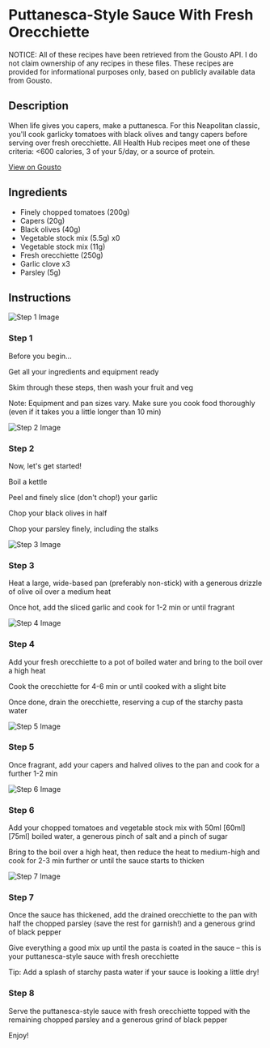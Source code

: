 # Puttanesca-Style Sauce With Fresh Orecchiette

NOTICE: All of these recipes have been retrieved from the Gousto API. I do not claim ownership of any recipes in these files. These recipes are provided for informational purposes only, based on publicly available data from Gousto.

## Description

When life gives you capers, make a puttanesca. For this Neapolitan classic, you'll cook garlicky tomatoes with black olives and tangy capers before serving over fresh orecchiette. All Health Hub recipes meet one of these criteria: <600 calories, 3 of your 5/day, or a source of protein.

[View on Gousto](https://www.gousto.co.uk/recipes/cookbook/puttanesca-style-sauce-with-fresh-orecchiette)

## Ingredients

- Finely chopped tomatoes (200g)
- Capers (20g)
- Black olives (40g)
- Vegetable stock mix (5.5g) x0
- Vegetable stock mix (11g)
- Fresh orecchiette (250g)
- Garlic clove x3
- Parsley (5g)

## Instructions

![Step 1 Image](https://production-media.gousto.co.uk/cms/recipe-step-image/step-1-10-min-meals-1729777790204-x200.jpg)

### Step 1

Before you begin...

Get all your ingredients and equipment ready

Skim through these steps, then wash your fruit and veg

Note: Equipment and pan sizes vary. Make sure you cook food thoroughly (even if it takes you a little longer than 10 min)

![Step 2 Image](https://production-media.gousto.co.uk/cms/recipe-step-image/step-2-1700569310923-x200.jpg)

### Step 2

Now, let's get started!

Boil a kettle

Peel and finely slice (don't chop!) your garlic

Chop your black olives in half

Chop your parsley finely, including the stalks

![Step 3 Image](https://production-media.gousto.co.uk/cms/recipe-step-image/step-3-1700569316377-x200.jpg)

### Step 3

Heat a large, wide-based pan (preferably non-stick) with a generous drizzle of olive oil over a medium heat

Once hot, add the sliced garlic and cook for 1-2 min or until fragrant

![Step 4 Image](https://production-media.gousto.co.uk/cms/recipe-step-image/step-4-1700569321329-x200.jpg)

### Step 4

Add your fresh orecchiette to a pot of boiled water and bring to the boil over a high heat

Cook the orecchiette for 4-6 min or until cooked with a slight bite

Once done, drain the orecchiette, reserving a cup of the starchy pasta water

![Step 5 Image](https://production-media.gousto.co.uk/cms/recipe-step-image/step-5-1700569325875-x200.jpg)

### Step 5

Once fragrant, add your capers and halved olives to the pan and cook for a further 1-2 min

![Step 6 Image](https://production-media.gousto.co.uk/cms/recipe-step-image/step-6-1700569331476-x200.jpg)

### Step 6

Add your chopped tomatoes and vegetable stock mix with 50ml <span class="text-purple">[60ml] </span><span class="text-danger">[75ml] </span>boiled water, a generous pinch of salt and a pinch of sugar

Bring to the boil over a high heat, then reduce the heat to medium-high and cook for 2-3 min further or until the sauce starts to thicken

![Step 7 Image](https://production-media.gousto.co.uk/cms/recipe-step-image/step-7-1700569335814-x200.jpg)

### Step 7

Once the sauce has thickened, add the drained orecchiette to the pan with half the chopped parsley (save the rest for garnish!) and a generous grind of black pepper

Give everything a good mix up until the pasta is coated in the sauce – this is your puttanesca-style sauce with fresh orecchiette

Tip: Add a splash of starchy pasta water if your sauce is looking a little dry!

### Step 8

Serve the puttanesca-style sauce with fresh orecchiette topped with the remaining chopped parsley and a generous grind of black pepper

Enjoy!

